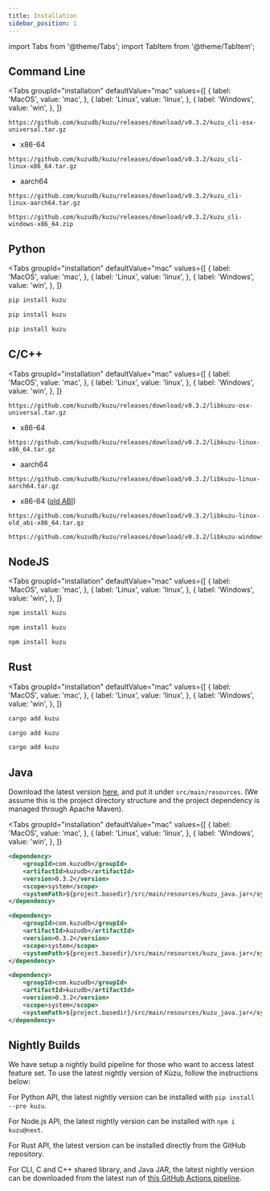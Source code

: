 ```yaml
---
title: Installation
sidebar_position: 1
---
```


import Tabs from '@theme/Tabs';
import TabItem from '@theme/TabItem';

## Command Line

<Tabs groupId="installation" defaultValue="mac" values={[
      { label: 'MacOS', value: 'mac', },
      { label: 'Linux', value: 'linux', },
      { label: 'Windows', value: 'win', },
  ]}
>
<TabItem value="mac">

```
https://github.com/kuzudb/kuzu/releases/download/v0.3.2/kuzu_cli-osx-universal.tar.gz
```

</TabItem>

<TabItem value="linux">

- x86-64

```
https://github.com/kuzudb/kuzu/releases/download/v0.3.2/kuzu_cli-linux-x86_64.tar.gz
```

- aarch64

```
https://github.com/kuzudb/kuzu/releases/download/v0.3.2/kuzu_cli-linux-aarch64.tar.gz
```

</TabItem>

<TabItem value="win">

```
https://github.com/kuzudb/kuzu/releases/download/v0.3.2/kuzu_cli-windows-x86_64.zip
```

</TabItem>

</Tabs>

## Python

<Tabs groupId="installation" defaultValue="mac" values={[
      { label: 'MacOS', value: 'mac', },
      { label: 'Linux', value: 'linux', },
      { label: 'Windows', value: 'win', },
  ]}
>
<TabItem value="mac">

```bash
pip install kuzu
```

</TabItem>

<TabItem value="linux">

```bash
pip install kuzu
```

</TabItem>

<TabItem value="win">

```bash
pip install kuzu
```

</TabItem>

</Tabs>

## C/C++

<Tabs groupId="installation" defaultValue="mac" values={[
      { label: 'MacOS', value: 'mac', },
      { label: 'Linux', value: 'linux', },
      { label: 'Windows', value: 'win', },
  ]}
>
<TabItem value="mac">

```
https://github.com/kuzudb/kuzu/releases/download/v0.3.2/libkuzu-osx-universal.tar.gz
```

</TabItem>

<TabItem value="linux">

- x86-64

```
https://github.com/kuzudb/kuzu/releases/download/v0.3.2/libkuzu-linux-x86_64.tar.gz
```

- aarch64

```
https://github.com/kuzudb/kuzu/releases/download/v0.3.2/libkuzu-linux-aarch64.tar.gz
```

- x86-64 ([old ABI](https://gcc.gnu.org/onlinedocs/libstdc++/manual/using_dual_abi.html))

```
https://github.com/kuzudb/kuzu/releases/download/v0.3.2/libkuzu-linux-old_abi-x86_64.tar.gz
```

</TabItem>

<TabItem value="win">

```bash
https://github.com/kuzudb/kuzu/releases/download/v0.3.2/libkuzu-windows-x86_64.zip
```

</TabItem>

</Tabs>

## NodeJS

<Tabs groupId="installation" defaultValue="mac" values={[
      { label: 'MacOS', value: 'mac', },
      { label: 'Linux', value: 'linux', },
      { label: 'Windows', value: 'win', },
  ]}
>
<TabItem value="mac">

```bash
npm install kuzu
```

</TabItem>

<TabItem value="linux">

```bash
npm install kuzu
```

</TabItem>

<TabItem value="win">

```bash
npm install kuzu
```

</TabItem>

</Tabs>

## Rust

<Tabs groupId="installation" defaultValue="mac" values={[
      { label: 'MacOS', value: 'mac', },
      { label: 'Linux', value: 'linux', },
      { label: 'Windows', value: 'win', },
  ]}
>
<TabItem value="mac">

```bash
cargo add kuzu
```

</TabItem>

<TabItem value="linux">

```bash
cargo add kuzu
```

</TabItem>

<TabItem value="win">

```bash
cargo add kuzu
```

</TabItem>

</Tabs>

## Java

Download the latest version [here](https://github.com/kuzudb/kuzu/releases/download/v0.3.2/kuzu_java.jar), and put it under `src/main/resources`. (We assume this is the project directory structure and the project dependency is managed through Apache Maven).

<Tabs groupId="installation" defaultValue="mac" values={[
      { label: 'MacOS', value: 'mac', },
      { label: 'Linux', value: 'linux', },
      { label: 'Windows', value: 'win', },
  ]}
>
<TabItem value="mac">

```xml
<dependency>
    <groupId>com.kuzudb</groupId>
    <artifactId>kuzudb</artifactId>
    <version>0.3.2</version>
    <scope>system</scope>
    <systemPath>${project.basedir}/src/main/resources/kuzu_java.jar</systemPath>
</dependency>
```

</TabItem>

<TabItem value="linux">

```xml
<dependency>
    <groupId>com.kuzudb</groupId>
    <artifactId>kuzudb</artifactId>
    <version>0.3.2</version>
    <scope>system</scope>
    <systemPath>${project.basedir}/src/main/resources/kuzu_java.jar</systemPath>
</dependency>
```

</TabItem>

<TabItem value="win">

```xml
<dependency>
    <groupId>com.kuzudb</groupId>
    <artifactId>kuzudb</artifactId>
    <version>0.3.2</version>
    <scope>system</scope>
    <systemPath>${project.basedir}/src/main/resources/kuzu_java.jar</systemPath>
</dependency>
```

</TabItem>

</Tabs>

## Nightly Builds

We have setup a nightly build pipeline for those who want to access latest feature set. To use the latest nightly version of Kùzu, follow the instructions below:

For Python API, the latest nightly version can be installed with `pip install --pre kuzu`.

For Node.js API, the latest nightly version can be installed with `npm i kuzu@next`.

For Rust API, the latest version can be installed directly from the GitHub repository.

For CLI, C and C++ shared library, and Java JAR, the latest nightly version can be downloaded from the latest run of [this GitHub Actions pipeline](https://github.com/kuzudb/kuzu/actions/workflows/build-and-deploy.yml).
